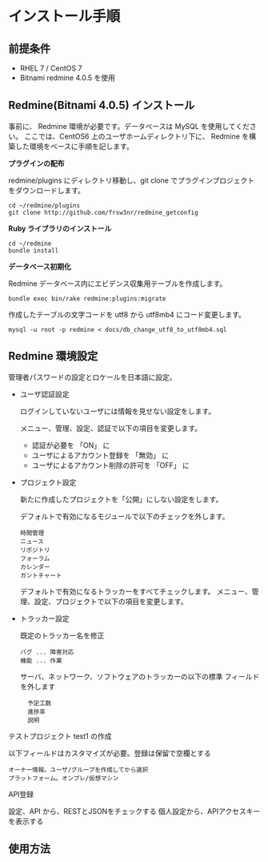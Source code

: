 インストール手順
================

前提条件
--------

* RHEL 7 / CentOS 7
* Bitnami redmine 4.0.5 を使用

Redmine(Bitnami 4.0.5) インストール
-----------------------------------

事前に、 Redmine 環境が必要です。データベースは MySQL を使用してください。
ここでは、CentOS6 上のユーザホームディレクトリ下に、
Redmine を構築した環境をベースに手順を記します。

**プラグインの配布**

redmine/plugins にディレクトリ移動し、git clone でプラグインプロジェクトをダウンロードします。

```
cd ~/redmine/plugins
git clone http://github.com/frsw3nr/redmine_getconfig
```

**Ruby ライブラリのインストール**

```
cd ~/redmine
bundle install
```

**データベース初期化**

Redmine データベース内にエビデンス収集用テーブルを作成します。

```
bundle exec bin/rake redmine:plugins:migrate
```

作成したテーブルの文字コードを utf8 から utf8mb4 にコード変更します。

```
mysql -u root -p redmine < docs/db_change_utf8_to_utf8mb4.sql
```

Redmine 環境設定
----------------

管理者パスワードの設定とロケールを日本語に設定。

* ユーザ認証設定

   ログインしていないユーザには情報を見せない設定をします。

   メニュー、管理、設定、認証で以下の項目を変更します。

   * 認証が必要を 「ON」 に
   * ユーザによるアカウント登録を 「無効」 に
   * ユーザによるアカウント削除の許可を 「OFF」 に

* プロジェクト設定

   新たに作成したプロジェクトを「公開」にしない設定をします。

   デフォルトで有効になるモジュールで以下のチェックを外します。

      時間管理
      ニュース
      リポジトリ
      フォーラム
      カレンダー
      ガントチャート

   デフォルトで有効になるトラッカーをすべてチェックします。
   メニュー、管理、設定、プロジェクトで以下の項目を変更します。

* トラッカー設定

    既定のトラッカー名を修正

      バグ ... 障害対応
      機能 ... 作業

    サーバ、ネットワーク、ソフトウェアのトラッカーの以下の標準
    フィールドを外します

        予定工数
        進捗率
        説明

テストプロジェクト test1 の作成

以下フィールドはカスタマイズが必要。登録は保留で空欄とする

    オーナー情報。ユーザ/グループを作成してから選択
    プラットフォーム。オンプレ/仮想マシン

API登録

設定、API から、RESTとJSONをチェックする
個人設定から、APIアクセスキーを表示する


使用方法
--------

